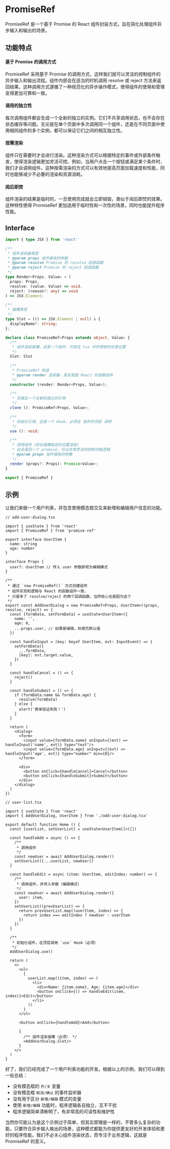 # PromiseRef

PromiseRef 是一个基于 Promise 的 React 组件封装方式，旨在简化处理组件异步输入和输出的场景。

## 功能特点

#### 基于 Promise 的调用方式

PromiseRef 采用基于 Promise 的调用方式，这样我们就可以灵活的控制组件的异步输入和输出流程。组件内部会在适当的时机调用
resolve 或 reject 方法来返回结果。这种调用方式遵循了一种规范化的异步操作模式，使得组件的使用和管理变得更加可靠和一致。

#### 调用的独立性

每次调用组件都会生成一个全新的独立的实例。它们不共享调用状态，也不会存在状态缓存等问题。无论是在单个页面中多次调用同一个组件，还是在不同页面中使用相同组件的多个实例，都可以保证它们之间的相互独立性。

#### 按需渲染

组件只在需要时才会进行渲染。这种渲染方式可以根据特定的事件或外部条件触发，使得渲染逻辑更加灵活可控。例如，当用户点击一个按钮或满足某个条件时，我们才会调用组件。这种按需渲染的方式可以有效地提高页面加载速度和性能，同时也能够减少不必要的渲染和资源消耗。

#### 阅后即焚

组件渲染的结果是临时的，一旦使用完成就会立即销毁，类似于阅后即焚的效果。这种特性使得
PromiseRef 更加适用于临时性和一次性的场景，同时也能提升程序性能。

## Interface

```typescript
import { type JSX } from 'react'

/**
 * 组件渲染器类型
 * @param props 组件接收的参数
 * @param resolve Promise 的 resolve 回调函数
 * @param reject Promise 的 reject 回调函数
 */
type Render<Props, Value> = (
  props: Props,
  resolve: (value: Value) => void,
  reject: (reason?: any) => void
) => JSX.Element;

/**
 * 插槽类型
 */
type Slot = (() => JSX.Element | null) & {
  displayName?: string;
};

declare class PromiseRef<Props extends object, Value> {
  /**
   * 组件渲染插槽。这是一个组件，可放在 tsx 中你想放的任意位置
   */
  Slot: Slot

  /**
   * PromiseRef 构造
   * @param render 渲染器，其实就是 React 的函数组件
   */
  constructor (render: Render<Props, Value>);

  /**
   * 克隆出一个全新的独立的引用
   */
  clone (): PromiseRef<Props, Value>;

  /**
   * 初始化引用。这是一个 Hook，必须在 组件的顶层 调用
   */
  use (): void;

  /**
   * 调用组件（将在插槽指定的位置渲染）
   * 这会返回一个 promise，可以非常灵活的控制功能逻辑
   * @param props 组件接收的参数
   */
  render (props?: Props): Promise<Value>;
}

export { PromiseRef }
```

## 示例

让我们来做一个用户列表，并包含使用模态框交互来新增和编辑用户信息的功能。

```tsx
// add-user-dialog.tsx

import { useState } from 'react'
import { PromiseRef } from 'promise-ref'

export interface UserItem {
  name: string
  age: number
}

interface Props {
  user?: UserItem // 传入 user 参数即视为编辑模式
}

/**
 * 通过 `new PromiseRef()` 方式创建组件
 * 组件实现和逻辑与 React 的函数组件一致，
 * 只是多了 resolve/reject 的两个回调函数，当然核心也是因为这个
 */
export const AddUserDialog = new PromiseRef<Props, UserItem>((props, resolve, reject) => {
  const [formData, setFormData] = useState<UserItem>({
    name: '',
    age: 0,
    ...props.user, // 如果是编辑，则填充默认值
  })

  const handleInput = (key: keyof UserItem, evt: InputEvent) => {
    setFormData({
      ...formData,
      [key]: evt.target.value,
    })
  }

  const handleCancel = () => {
    reject()
  }

  const handleSubmit = () => {
    if (formData.name && formData.age) {
      resolve(formData)
    } else {
      alert('表单验证失败！')
    }
  }

  return (
    <dialog>
      <form>
        <input value={formData.name} onInput={(evt) => handleInput('name', evt)} type="text"/>
        <input value={formData.age} onInput={(evt) => handleInput('age', evt)} type="number" min={0}/>
      </form>

      <div>
        <button onClick={handleCancel}>Cancel</button>
        <button onClick={handleSubmit}>Submit</button>
      </div>
    </dialog>
  )
})
```

```tsx
// user-list.tsx

import { useState } from 'react'
import { AddUserDialog, UserItem } from './add-user-dialog.tsx'

export default function Home () {
  const [userList, setUserList] = useState<UserItem[]>([])

  const handleAdd = async () => {
    /**
     * 调用组件
     */
    const newUser = await AddUserDialog.render()
    setUserList([...userList, newUser])
  }

  const handleEdit = async (item: UserItem, editIndex: number) => {
    /**
     * 调用组件，并传入参数（编辑模式）
     */
    const newUser = await AddUserDialog.render({
      user: item,
    })
    setUserList((prevUserList) => {
      return prevUserList.map((userItem, index) => {
        return index === editIndex ? newUser : userItem
      })
    })
  }

  /**
   * 初始化组件，在顶层调用 `use` Hook（必须）
   */
  AddUserDialog.use()

  return (
    <>
      <ul>
        {
          userList.map((item, index) => (
            <li>
              <div>Name: {item.name}, Age: {item.age}</div>
              <button onClick={() => handleEdit(item, index)}>Edit</button>
            </li>
          ))
        }
      </ul>

      <button onClick={handleAdd}>Add</button>

      {
        /** 组件渲染插槽（必须） */
        <AddUserDialog.Slot/>
      }
    </>
  )
}
```

好了，我们已经完成了一个用户列表功能的开发。根据以上的示例，我们可以得到一些总结：

+ 没有模态框的 `开/关` 变量
+ 没有模态框 `取消/确认` 的事件监听器
+ 没有用于区分 `新增/编辑` 模式的变量
+ 使用 `新增/编辑` 功能时，程序逻辑各自独立，互不干扰
+ 程序逻辑简单清晰明了，有非常高的可读性和维护性

当然你可能认为是这个示例过于简单，但其实原理是一样的，不管多么复杂的功能，只要符合异步输入输出的场景，这种模式都能为你提供更友好的开发体验和更好的程序性能。我们不必关心组件渲染状态，而专注于业务逻辑，这就是
PromiseRef 的意义。
